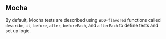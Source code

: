 ## Mocha

By default, Mocha tests are described using `BDD-flavored` functions called
`describe`, `it`, `before`, `after`, `beforeEach`, and `afterEach` to define
tests and set up logic.
